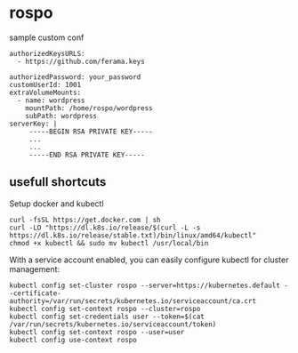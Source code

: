 # rospo

sample custom conf

```
authorizedKeysURLS: 
  - https://github.com/ferama.keys

authorizedPassword: your_password
customUserId: 1001
extraVolumeMounts: 
  - name: wordpress
    mountPath: /home/rospo/wordpress
    subPath: wordpress
serverKey: |
     -----BEGIN RSA PRIVATE KEY-----
     ...
     ...
     -----END RSA PRIVATE KEY-----
```


## usefull shortcuts
Setup docker and kubectl
```
curl -fsSL https://get.docker.com | sh
curl -LO "https://dl.k8s.io/release/$(curl -L -s https://dl.k8s.io/release/stable.txt)/bin/linux/amd64/kubectl"
chmod +x kubectl && sudo mv kubectl /usr/local/bin
```

With a service account enabled, you can easily configure kubectl for cluster management:

```
kubectl config set-cluster rospo --server=https://kubernetes.default --certificate-authority=/var/run/secrets/kubernetes.io/serviceaccount/ca.crt
kubectl config set-context rospo --cluster=rospo
kubectl config set-credentials user --token=$(cat /var/run/secrets/kubernetes.io/serviceaccount/token)
kubectl config set-context rospo --user=user
kubectl config use-context rospo
```